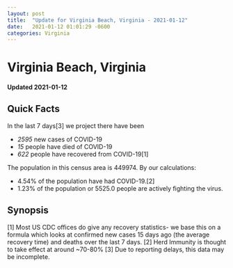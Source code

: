 ```yaml
---
layout: post
title:  "Update for Virginia Beach, Virginia - 2021-01-12"
date:   2021-01-12 01:01:29 -0600
categories: Virginia
---
```


# Virginia Beach, Virginia
#### Updated 2021-01-12

## Quick Facts

In the last 7 days[3] we project there have been
- *2595* new cases of COVID-19
- *15* people have died of COVID-19
- *622* people have recovered from COVID-19[1]

The population in this census area is 449974. By our calculations:
- 4.54% of the population have had COVID-19.[2]
- 1.23% of the population or 5525.0 people are actively fighting the virus.

## Synopsis




[1] Most US CDC offices do give any recovery statistics- we base this on a formula which looks at confirmed new cases
15 days ago (the average recovery time) and deaths over the last 7 days.
[2] Herd Immunity is thought to take effect at around ~70-80%
[3] Due to reporting delays, this data may be incomplete. 
    